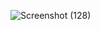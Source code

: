 ![Screenshot (128)](https://github.com/SavairamK/JS_DigitalClock.github.io/assets/98964354/95c8b184-6609-4c94-b2b9-69a29a3ce935)
